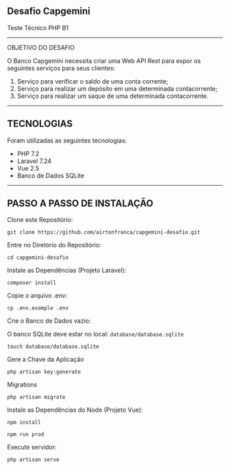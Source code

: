 Desafio Capgemini 
----
Teste Técnico PHP B1

-------------
OBJETIVO DO DESAFIO

O Banco Capgemini necessita criar uma Web API Rest para expor os seguintes serviços para
seus clientes:
1) Serviço para verificar o saldo de uma conta corrente;
2) Serviço para realizar um depósito em uma determinada contacorrente;
3) Serviço para realizar um saque de uma determinada contacorrente.
-------------
TECNOLOGIAS
---
Foram utilizadas as seguintes tecnologias:
- PHP 7.2
- Laravel 7.24
- Vue 2.5
- Banco de Dados SQLite
-------------
PASSO A PASSO DE INSTALAÇÃO
----

Clone este Repositório:

```
git clone https://github.com/airtonfranca/capgemini-desafio.git
```

Entre no Diretório do Repositório:

```
cd capgemini-desafio
```   

Instale as Dependências (Projeto Laravel):

```
composer install
```

Copie o arquivo .env:

```
cp .env.example .env
```

Crie o Banco de Dados vazio:

O banco SQLite deve estar no local: `database/database.sqlite`
```
touch database/database.sqlite
```

Gere a Chave da Aplicação

```
php artisan key:generate
```

Migrations
```
php artisan migrate
```

Instale as Dependências do Node (Projeto Vue):
```
npm install
```
```
npm run prod
```

Execute servidor:

````
php artisan serve 
````
